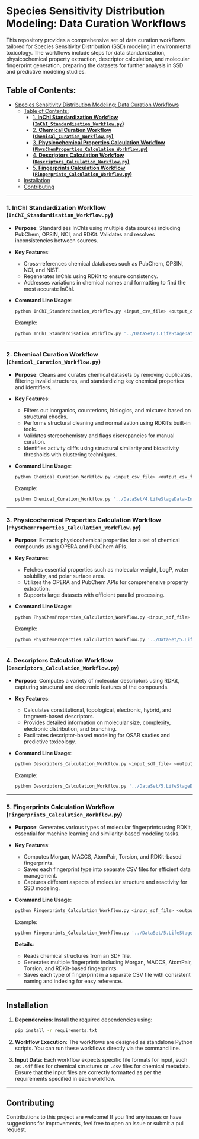 # Species Sensitivity Distribution Modeling: Data Curation Workflows

This repository provides a comprehensive set of data curation workflows tailored for Species Sensitivity Distribution (SSD) modeling in environmental toxicology. The workflows include steps for data standardization, physicochemical property extraction, descriptor calculation, and molecular fingerprint generation, preparing the datasets for further analysis in SSD and predictive modeling studies.


## Table of Contents:

- [Species Sensitivity Distribution Modeling: Data Curation Workflows](#species-sensitivity-distribution-modeling-data-curation-workflows)
  - [Table of Contents:](#table-of-contents)
    - [1. **InChI Standardization Workflow (`InChI_Standardisation_Workflow.py`)**](#1-inchi-standardization-workflow-inchi_standardisation_workflowpy)
    - [2. **Chemical Curation Workflow (`Chemical_Curation_Workflow.py`)**](#2-chemical-curation-workflow-chemical_curation_workflowpy)
    - [3. **Physicochemical Properties Calculation Workflow (`PhysChemProperties_Calculation_Workflow.py`)**](#3-physicochemical-properties-calculation-workflow-physchemproperties_calculation_workflowpy)
    - [4. **Descriptors Calculation Workflow (`Descriptors_Calculation_Workflow.py`)**](#4-descriptors-calculation-workflow-descriptors_calculation_workflowpy)
    - [5. **Fingerprints Calculation Workflow (`Fingerprints_Calculation_Workflow.py`)**](#5-fingerprints-calculation-workflow-fingerprints_calculation_workflowpy)
  - [Installation](#installation)
  - [Contributing](#contributing)

---

### 1. **InChI Standardization Workflow (`InChI_Standardisation_Workflow.py`)**

- **Purpose**: Standardizes InChIs using multiple data sources including PubChem, OPSIN, NCI, and RDKit. Validates and resolves inconsistencies between sources.
- **Key Features**:
  - Cross-references chemical databases such as PubChem, OPSIN, NCI, and NIST.
  - Regenerates InChIs using RDKit to ensure consistency.
  - Addresses variations in chemical names and formatting to find the most accurate InChI.

- **Command Line Usage**:
  ```bash
  python InChI_Standardisation_Workflow.py <input_csv_file> <output_csv_file>
  ```
  Example:
  ```bash
  python InChI_Standardisation_Workflow.py '../DataSet/3.LifeStageData-InvertebratesMerged&SpeciesFiltered.csv' '../DataSet/4.LifeStageData-InChIRetrieved.csv'
  ```

---

### 2. **Chemical Curation Workflow (`Chemical_Curation_Workflow.py`)**

- **Purpose**: Cleans and curates chemical datasets by removing duplicates, filtering invalid structures, and standardizing key chemical properties and identifiers.
- **Key Features**:
  - Filters out inorganics, counterions, biologics, and mixtures based on structural checks.
  - Performs structural cleaning and normalization using RDKit’s built-in tools.
  - Validates stereochemistry and flags discrepancies for manual curation.
  - Identifies activity cliffs using structural similarity and bioactivity thresholds with clustering techniques.

- **Command Line Usage**:
  ```bash
  python Chemical_Curation_Workflow.py <input_csv_file> <output_csv_file> <sdf_output_file>
  ```
  Example:
  ```bash
  python Chemical_Curation_Workflow.py '../DataSet/4.LifeStageData-InChIRetrieved.csv' '../DataSet/5.LifeStageData-CompoundsCurated.csv' '../DataSet/5.LifeStageData-CompoundsCurated.sdf'
  ```

---

### 3. **Physicochemical Properties Calculation Workflow (`PhysChemProperties_Calculation_Workflow.py`)**

- **Purpose**: Extracts physicochemical properties for a set of chemical compounds using OPERA and PubChem APIs.
- **Key Features**:
  - Fetches essential properties such as molecular weight, LogP, water solubility, and polar surface area.
  - Utilizes the OPERA and PubChem APIs for comprehensive property extraction.
  - Supports large datasets with efficient parallel processing.

- **Command Line Usage**:
  ```bash
  python PhysChemProperties_Calculation_Workflow.py <input_sdf_file> <output_csv_file>
  ```
  Example:
  ```bash
  python PhysChemProperties_Calculation_Workflow.py '../DataSet/5.LifeStageData-CompoundsCurated.sdf' '../DataSet/6.LifeStageData-PhysicoChemicalProperties.csv'
  ```

---

### 4. **Descriptors Calculation Workflow (`Descriptors_Calculation_Workflow.py`)**

- **Purpose**: Computes a variety of molecular descriptors using RDKit, capturing structural and electronic features of the compounds.
- **Key Features**:
  - Calculates constitutional, topological, electronic, hybrid, and fragment-based descriptors.
  - Provides detailed information on molecular size, complexity, electronic distribution, and branching.
  - Facilitates descriptor-based modeling for QSAR studies and predictive toxicology.

- **Command Line Usage**:
  ```bash
  python Descriptors_Calculation_Workflow.py <input_sdf_file> <output_csv_file>
  ```
  Example:
  ```bash
  python Descriptors_Calculation_Workflow.py '../DataSet/5.LifeStageData-CompoundsCurated.sdf' '../DataSet/6.LifeStageData-Descriptors.csv'
  ```

---

### 5. **Fingerprints Calculation Workflow (`Fingerprints_Calculation_Workflow.py`)**

- **Purpose**: Generates various types of molecular fingerprints using RDKit, essential for machine learning and similarity-based modeling tasks.
- **Key Features**:
  - Computes Morgan, MACCS, AtomPair, Torsion, and RDKit-based fingerprints.
  - Saves each fingerprint type into separate CSV files for efficient data management.
  - Captures different aspects of molecular structure and reactivity for SSD modeling.

- **Command Line Usage**:
  ```bash
  python Fingerprints_Calculation_Workflow.py <input_sdf_file> <output_folder>
  ```
  Example:
  ```bash
  python Fingerprints_Calculation_Workflow.py '../DataSet/5.LifeStageData-CompoundsCurated.sdf' '../DataSet/'
  ```

  **Details**:
  - Reads chemical structures from an SDF file.
  - Generates multiple fingerprints including Morgan, MACCS, AtomPair, Torsion, and RDKit-based fingerprints.
  - Saves each type of fingerprint in a separate CSV file with consistent naming and indexing for easy reference.

---

## Installation

1. **Dependencies**: Install the required dependencies using:
   ```bash
   pip install -r requirements.txt
   ```

2. **Workflow Execution**: The workflows are designed as standalone Python scripts. You can run these workflows directly via the command line.

3. **Input Data**: Each workflow expects specific file formats for input, such as `.sdf` files for chemical structures or `.csv` files for chemical metadata. Ensure that the input files are correctly formatted as per the requirements specified in each workflow.

---

## Contributing

Contributions to this project are welcome! If you find any issues or have suggestions for improvements, feel free to open an issue or submit a pull request.

